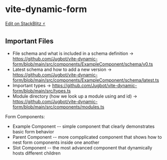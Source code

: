 # vite-dynamic-form

[Edit on StackBlitz ⚡️](https://stackblitz.com/edit/vitejs-vite-gqcg3d)

## Important Files

- File schema and what is included in a schema definition -> https://github.com/Jugbot/vite-dynamic-form/blob/main/src/components/ExampleComponent/schema/v0.ts
- Latest schema and how to add a new version -> https://github.com/Jugbot/vite-dynamic-form/blob/main/src/components/ExampleComponent/schema/latest.ts
- Important types -> https://github.com/Jugbot/vite-dynamic-form/blob/main/src/types.ts
- Module directory (how we look up a module using and id) -> https://github.com/Jugbot/vite-dynamic-form/blob/main/src/components/modules.ts

Form Components:
- Example Component -- simple component that clearly demonstrates basic form behavior
- Parent Component -- more compplicated component that shows how to nest form components inside one another
- Slot Component -- the most advanced component that dynamically hosts different children

